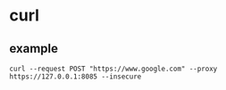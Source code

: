 # curl

## example

`curl --request POST "https://www.google.com" --proxy https://127.0.0.1:8085 --insecure`  
